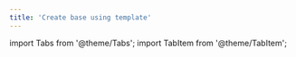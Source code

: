 ```yaml
---
title: 'Create base using template'
---
```

import Tabs from '@theme/Tabs';
import TabItem from '@theme/TabItem';
